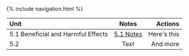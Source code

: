 {% include navigation.html %}

| Unit | Notes | Actions  |
| :---        |    :----:   |          ---: |
| 5.1 Beneficial and Harmful Effects | [5.1 Notes](https://github.com/connorw72/connorapcsptri3/wiki/Test-Prep#51) | Here's this   |
| 5.2   | Text        | And more      |
